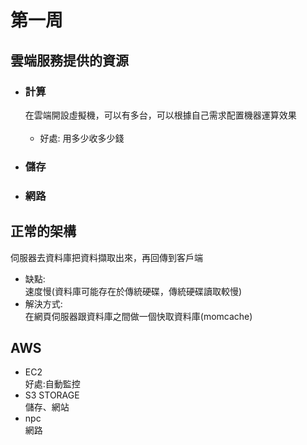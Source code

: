 # 第一周
## 雲端服務提供的資源
* ### 計算 
  在雲端開設虛擬機，可以有多台，可以根據自己需求配置機器運算效果<br><br>
  * 好處:
   用多少收多少錢
* ### 儲存
* ### 網路
## 正常的架構
伺服器去資料庫把資料擷取出來，再回傳到客戶端<br>
* 缺點:<br>
速度慢(資料庫可能存在於傳統硬碟，傳統硬碟讀取較慢)<br>
* 解決方式:<br>
在網頁伺服器跟資料庫之間做一個快取資料庫(momcache)
## AWS 
* EC2<br>
好處:自動監控
* S3 STORAGE<br>
儲存、網站
* npc<br>
網路

